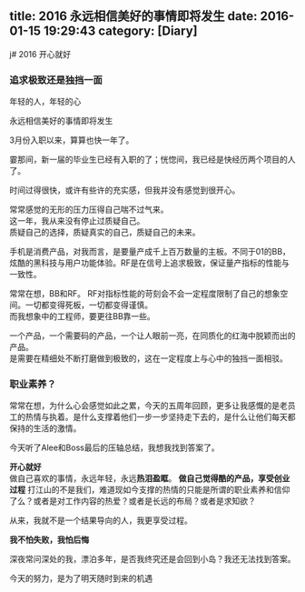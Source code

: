 title: 2016 永远相信美好的事情即将发生
date: 2016-01-15 19:29:43
category: [Diary]
---

j# 2016 开心就好

### 追求极致还是独挡一面

年轻的人，年轻的心

永远相信美好的事情即将发生

3月份入职以来，算算也快一年了。

霎那间，新一届的毕业生已经有入职的了；恍惚间，我已经是快经历两个项目的人了。

时间过得很快，或许有些许的充实感，但我并没有感觉到很开心。

常常感觉的无形的压力压得自己喘不过气来。  
这一年，我从来没有停止过质疑自己。  
质疑自己的选择，质疑真实的自己，质疑自己的未来。

手机是消费产品，对我而言，是要量产成千上百万数量的主板。不同于01的BB，炫酷的黑科技与用户功能体验。RF是在信号上追求极致，保证量产指标的性能与一致性。

常常在想，BB和RF。
RF对指标性能的苛刻会不会一定程度限制了自己的想象空间。一切都变得死板，一切都变得谨慎。  
而我想象中的工程师，要更往BB靠一些。

一个产品，一个需要码的产品，一个让人眼前一亮，在同质化的红海中脱颖而出的产品。  
是需要在精细处不断打磨做到极致的，这在一定程度上与心中的独挡一面相驳。

### 职业素养？

常常在想，为什么心会感觉如此之累，今天的五周年回顾，更多让我感慨的是老员工的热情与执着。是什么支撑着他们一步一步坚持走下去的，是什么让他们每天都保持的生活的激情。

今天听了Alee和Boss最后的压轴总结，我想我找到答案了。

**开心就好**  
做自己喜欢的事情，永远年轻，永远**热泪盈眶**。
**做自己觉得酷的产品，享受创业过程**
打江山的不是我们，难道现如今支撑的热情的只能是所谓的职业素养和信仰了么？或者是对工作内容的热爱？或者是长远的布局？或者是求知欲？

从来，我就不是一个结果导向的人，我更享受过程。

**我不怕失败，我怕后悔**

深夜常问深处的我，漂泊多年，是否我终究还是会回到小岛？我还无法找到答案。  

今天的努力，是为了明天随时到来的机遇
